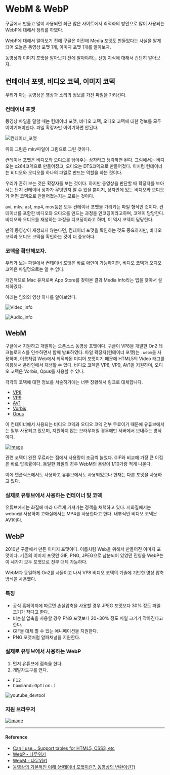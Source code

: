 # WebM & WebP

구글에서 만들고 많이 사용되면 최근 많은 사이트에서 최적화의 방안으로 많이 사용되는 WebP에 대해서 정리를 하였다.

WebP에 대해서 알아보기 전에 구글은 이전에 Media 포맷도 만들었다는 사실을 알게되어 오늘은 동영상 포맷 1개, 이미지 포맷 1개를 알아보자.

동영상과 이미지 포맷을 알아보기 전에 알아야하는 선행 지식에 대해서 간단히 알아보자.

## 컨테이너 포맷, 비디오 코덱, 이미지 코덱

우리가 아는 동영상은 영상과 소리의 정보를 가진 파일을 가리킨다. 

### 컨테이너 포맷

동영상 파일을 말할 때는 컨테이너 포맷, 비디오 코덱, 오디오 코덱에 대한 정보를 모두 이야기해야한다. 파일 확장자만 이야기하면 안된다.

![컨테이너_포맷](https://user-images.githubusercontent.com/24274424/79058465-815e9c80-7ca9-11ea-9775-3938d6ad4664.jpeg)

위의 그림은 mkv파일이 그림으로 그린 것이다.

컨테이너 포맷은 비디오와 오디오를 담아주는 상자라고 생각하면 된다. 
그림에서는 비디오는 x264코덱으로 만들어졌고, 오디오는 DTS코덱으로 만들어졌다. 이처럼 컨테이너는 비디오와 오디오를 하나의 파일로 만드는 역할을 하는 것이다.

우리가 흔히 보는 것은 확장자를 보는 것이다. 하지만 동영상을 판단할 때 확장자를 보아서는 단지 컨테이너 상자가 무엇인지 알 수 있을 뿐이지, 상자안에 있는 비디오와 오디오가 어떤 코덱으로 만들어졌는지는 모르는 것이다.

avi, mkv, asf, mp4, mov등은 모두 컨테이너 포맷을 가리키는 파일 형식인 것이다.
컨테이너를 포함한 비디오와 오디오를 만드는 과정을 인코딩이라고하며, 코덱이 담당한다.
비디오와 오디오를 재생하는 과정을 디코딩이라고 하며, 이 역시 코덱이 담당한다.

만약 동영상이 재생되지 않는다면, 컨테이너 포맷을 확인하는 것도 중요하지만, 비디오 코덱과 오디오 코덱을 확인하는 것이 더 중요하다. 

### 코덱을 확인해보자.

우리가 보는 파일에서 컨테이너 포맷은 바로 확인이 가능하지만, 비디오 코덱과 오디오 코덱은 파일명으로는 알 수 없다.

개인적으로 Mac 유저로써 App Store를 찾아본 결과 Media Info라는 앱을 찾아서 설치하였다.

아래는 임의의 영상 하나를 알아보았다.

![Video_info](https://user-images.githubusercontent.com/24274424/79058627-334a9880-7cab-11ea-9962-e2c79d7f127b.png)

![Audio_info](https://user-images.githubusercontent.com/24274424/79058628-3a71a680-7cab-11ea-962d-2c94b7318b16.png)

## WebM

구글에서 지원하고 개발하는 오픈소스 동영상 포맷이다.
구글이 VP8을 개발한 On2 테크놀로지스를 인수하면서 함께 발표하였다. 파일 확장자(컨테이너 포맷)는 `.webm`을 사용하며, 이름처럼 Web에서 최적화된 미디어 포맷이기 때문에 HTML5의 Video 태그를 이용해서 온라인에서 재생할 수 있다. 비디오 코덱은 VP8, VP9, AV1을 지원하며, 오디오 코덱은 Vorbis, Opus를 사용할 수 있다.

각각의 코덱에 대한 정보를 서술하기에는 너무 장황해서 링크로 대체합니다.

- [VP8](https://namu.wiki/w/VP8)
- [VP9](https://namu.wiki/w/VP9(비디오%20코덱))
- [AV1](https://namu.wiki/w/AV1)
- [Vorbis](https://namu.wiki/w/Vorbis)
- [Opus](https://namu.wiki/w/Opus(오디오%20코덱))

이 컨테이너에서 사용되는 비디오 코덱과 오디오 코덱 전부 무료이기 때문에 유튜브에서는 일부 사용되고 있으며, 지원하지 않는 브라우저일 경우에만 서버에서 보내주는 방식이다.

[![image](https://user-images.githubusercontent.com/24274424/79058737-9ab51800-7cac-11ea-9ad4-c7f4a3d0da69.png)](https://caniuse.com/#search=webm)

관련 코덱이 완전 무료라는 점에서 사용량이 조금씩 늘었다. GIF와 비교해 가장 큰 이점은 바로 압축률이다. 동일한 화질의 경우 WebM의 용량이 1/10가량 적게 나온다.

이에 넷플릭스에서도 사용하고 유튜브에서도 사용되었으나 현재는 다른 포맷을 사용하고 있다.

### 실제로 유튜브에서 사용하는 컨테이너 및 코덱

유튜브에서는 화질에 따라 다르게 가져가는 정책을 채택하고 있다. 저화질에서는 webm을 사용하며 고화질에서는 MP4를 사용한다고 한다. 내부적인 비디오 코덱은 AV1이다.

## WebP

2010년 구글에서 만든 이미지 포맷이다. 이름처럼 Web을 위해서 만들어진 이미지 포맷이다. 기존의 이미지 포맷인 GIF, PNG, JPEG으로 삼분되어 있었던 진영을 WebP는 이 세가지 모두 포맷으로 전부 대체 가능하다.

WebM과 동일하게 On2를 사들이고 나서 VP8 비디오 코덱의 기술에 기반한 영상 압축 방식을 사용했다.

### 특징

- 공식 홈페이지에 따르면 손실압축을 사용할 경우 JPEG 포맷보다 30% 정도 파일 크기가 작다고 한다. 
- 비손실 압축을 사용할 경우 PNG 포맷보다 20~30% 정도 파일 크기가 작아진다고 한다.
- GIF을 대체 할 수 있는 애니메이션을 지원한다.
- PNG 포맷처럼 알파채널을 지원한다.

### 실제로 유튜브에서 사용하는 WebP

1. 먼저 유튜브에 접속을 한다.
2. 개발자도구를 연다.
- <kbd>F12</kbd> 
- <kbd>Command</kbd>+<kbd>Option</kbd>+<kbd>i</kbd> 

![youtube_devtool](https://user-images.githubusercontent.com/24274424/79059098-08fbd980-7cb1-11ea-98b8-652f3b14b718.png)

### 지원 브라우저

[![image](https://user-images.githubusercontent.com/24274424/79058771-1fa03180-7cad-11ea-9cd3-0bcaf1a744d0.png)](https://caniuse.com/#search=webp)

----

#### Reference

- [Can I use... Support tables for HTML5, CSS3, etc](https://caniuse.com/)
- [WebP - 나무위키](https://namu.wiki/w/WebP)
- [WebM - 나무위키](https://namu.wiki/w/WebM)
- [동영상의 기본적인 이해 (컨테이너 포맷이란?, 동영상의 변환이란?)](https://m.blog.naver.com/PostView.nhn?blogId=dbfan24&logNo=10128721121&proxyReferer=&proxyReferer=https:%2F%2Fwww.google.com%2F)
